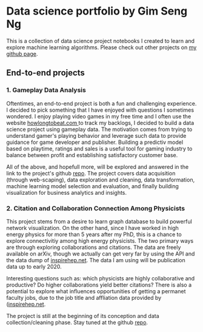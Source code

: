 # Data science portfolio by Gim Seng Ng

This is a collection of data science project notebooks I created to learn and explore machine learning algorithms.
Please check out other projects on [my github page](https://github.com/gimseng).

## End-to-end projects

### 1. Gameplay Data Analysis

Oftentimes, an end-to-end project is both a fun and challenging experience. I decided to pick something that I have enjoyed with questions I sometimes wondered. I enjoy playing video games in my free time and I often use the website [howlongtobeat.com ](https://www.howlongtobeat.com) to track my backlogs, I decided to build a data science project using gameplay data. The motivation comes from trying to understand gamer's playing behavior and leverage such data to provide guidance for game developer and publisher. Building a predictiv model based on playtime, ratings and sales is a useful tool for gaming industry to balance between profit and establishing satisfactory customer base.

All of the above, and hopefull more, will be explored and answered in the link to the project's github [repo](https://github.com/gimseng/game_stats). The project covers data acquisition (through web-scaping), data exploration and cleaning, data transformation, machine learning model selection and evaluation, and finally building visualization for business analytics and insights.



### 2. Citation and Collaboration Connection Among Physicists

This project stems from a desire to learn graph database to build powerful network visualization. On the other hand, since I have worked in high energy physics for more than 5 years after my PhD, this is a chance to explore connectivitiy among high energy physicists. The two primary ways are through exploring collaborations and citations. The data are freely available on arXiv, though we actually can get very far by using the API and the data dump of [inspirehep.net](https://old.inspirehep.net/info/hep/api). The data I am using will be publication data up to early 2020. 

Interesting questions such as: which physicists are highly collaborative and productive? Do higher collaborations yield better citations? There is also a potential to explore what influences opportunities of getting a permanet faculty jobs, due to the job title and affliation data provided by ([inspirehep.net](https://inspirehep.net/). 

The project is still at the beginning of its conception and data collection/cleaning phase. Stay tuned at the github [repo](https://github.com/gimseng/hepnetwork).
<!---
[Github](https://github.com/.../.ipynb) 
[nbviewer](http://nbviewer.jupyter.org/github/ ....ipynb)

## Classification problems

## Regression problems

## Natural language processing


## Clustering

## Neural networks

## Data exploration and analysis

## Recommendation systems
--->


